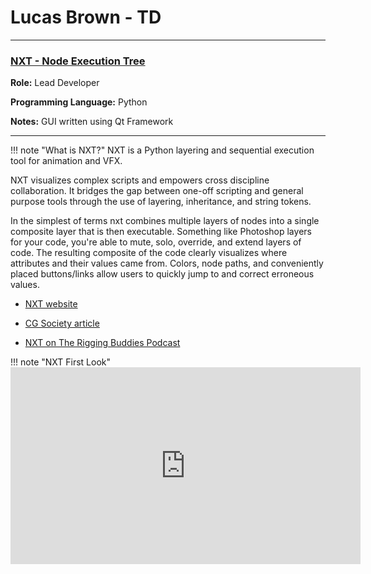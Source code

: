 # Lucas Brown - TD

---


### <a href=https://nxt-dev.github.io target=blank>NXT - Node Execution Tree</a>
**Role:** Lead Developer

**Programming Language:** Python

**Notes:** GUI written using Qt Framework

---

!!! note "What is NXT?"
    NXT is a Python layering and sequential execution tool for animation and VFX.


NXT visualizes complex scripts and empowers cross discipline collaboration. It bridges the gap
between one-off scripting and general purpose tools through the use of 
layering, inheritance, and string tokens.


In the simplest of terms nxt combines multiple layers of nodes into a single composite layer that is then executable. 
Something like Photoshop layers for your code, you're able to mute, solo, override, and extend layers of code. 
The resulting composite of the code clearly visualizes where attributes and their values came from. Colors, node paths, 
and conveniently placed buttons/links allow users to quickly jump to and correct erroneous values.  

- <a href=https://nxt-dev.github.io target="blank">NXT website</a>

- <a href=https://cgsociety.org/news/article/5028/studio-rigging-and-pipeline-tool-nxt-released-as-open-source target="blank">CG Society article</a>

- <a href=https://youtu.be/d3hDD5TckDk target="blank">NXT on The Rigging Buddies Podcast</a>


!!! note "NXT First Look"
    <iframe width="560" height="315" src="https://www.youtube.com/embed/8UqIjSkbG3o" frameborder="0" allow="accelerometer; autoplay; clipboard-write; encrypted-media; gyroscope; picture-in-picture" allowfullscreen></iframe>
